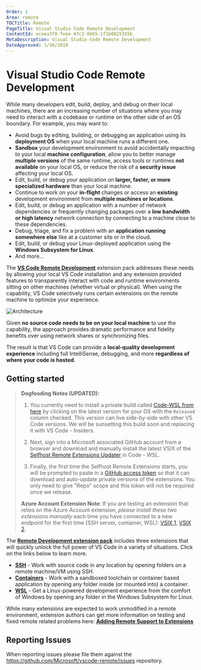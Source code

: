 ```yaml
---
Order: 1
Area: remote
TOCTitle: Remote
PageTitle: Visual Studio Code Remote Development
ContentId: eceea3f0-feee-47c2-8b65-1f1b0825355b
MetaDescription: Visual Studio Code Remote Development
DateApproved: 1/30/2019
---
```

# Visual Studio Code Remote Development

While many developers edit, build, deploy, and debug on their local machines, there are an increasing number of situations where you may need to interact with a codebase or runtime on the other side of an OS boundary. For example, you may want to:

- Avoid bugs by editing, building, or debugging an application using its **deployment OS** when your local machine runs a different one.
- **Sandbox** your development environment to avoid accidentally impacting to your local **machine configuration**, allow you to better manage **multiple versions** of the same runtime, access tools or runtimes **not available** on your local OS, or reduce the risk of a **security issue** affecting your local OS.
- Edit, build, or debug your application on **larger, faster, or more specialized hardware** than your local machine.
- Continue to work on your **in-flight** changes or access an **existing** development environment from **multiple machines or locations**.
- Edit, build, or debug an application with a number of network dependencies or frequently changing packages over a **low bandwidth or high latency** network connection by connecting to a machine close to these dependencies.
- Debug, triage, and fix a problem with an **application running somewhere else** like at a customer site or in the cloud.
- Edit, build, or debug your Linux-deployed application using the **Windows Subsystem for Linux**.
- And more...

The **[VS Code Remote Development](https://aka.ms/vscode-remote/download/extension)** extension pack addresses these needs by allowing your local VS Code installation and any extension provided features to transparently interact with code and runtime environments sitting on other machines (whether virtual or physical). When using the capability, VS Code selectively runs certain extensions on the remote machine to optimize your experience.

![Architecture](images/remote-overview/architecture.png)

Given **no source code needs to be on your local machine** to use the capability, the approach provides dramatic performance and fidelity benefits over using network shares or synchronizing files.

The result is that VS Code can provide a **local-quality development experience** including full IntelliSense, debugging, and more **regardless of where your code is hosted**.

## Getting started

> **Dogfooding Notes (UPDATED):**
> 1. You currently need to install a private build called [Code-WSL from here](https://aka.ms/vscode-remote/download) by clicking on the latest version for your OS with the  `Released` column checked. This version can live side-by-side with other VS Code versions. We will be sunsetting this build soon and replacing it with VS Code - Insiders.
>
> 2. Next, sign into a Microsoft associated GitHub account from a browser and download and manually install the latest VSIX of the [Selfhost Remote Extensions Updater](https://aka.ms/vscode-remote/download/extension) in Code - WSL.
>
> 3. Finally, the first time the Selfhost Remote Extensions starts, you will be prompted to paste in a [GitHub access token](https://github.com/settings/tokens) so that it can download and auto-update private versions of the extensions. You only need to give "Repo" scope and this token will not be required once we release.
>
> **Azure Account Extension Note**: If you are testing an extension that relies on the Azure Account extension, *please install these two extensions manually* each time you have connected to a new endpoint for the first time (SSH server, container, WSL): [VSIX 1](https://microsoft-my.sharepoint.com/:u:/p/clantz/EWQbzQs3NRBBh_0EFRkJ5I8BMHqTXnJtTg0Dd50gn0FYLQ?e=4TBeVI), [VSIX 2](https://microsoft-my.sharepoint.com/:u:/p/clantz/EbqAKI2YZ6tHuyAfsS944SwB-HgOofXMIXbkSaNUx5yCWg?e=0SS9lM).

The **[Remote Development extension pack](https://aka.ms/vscode-remote/download/extension)** includes three extensions that will quickly unlock the full power of VS Code in a variety of situations. Click on the links below to learn more.

- **[SSH](/docs/remote/ssh.md)** - Work with source code in any location by opening folders on a remote machine/VM using SSH.
- **[Containers](/docs/remote/containers.md)** - Work with a sandboxed toolchain or container based application by opening any folder inside (or mounted into) a container.
- **[WSL](/docs/remote/wsl.md)** - Get a Linux-powered development experience from the comfort of Windows by opening any folder in the Windows Subsystem for Linux.

While many extensions are expected to work unmodified in a remote environment, extension authors can get more information on testing and fixed remote related problems here: **[Adding Remote Support to Extensions](/api/advanced-topics/remote-extensions.md)**

## Reporting Issues

When reporting issues please file them against the https://github.com/Microsoft/vscode-remote/issues repository.
